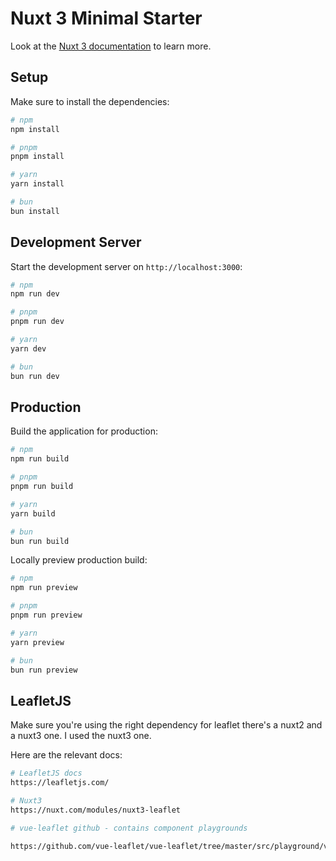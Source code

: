 # Nuxt 3 Minimal Starter

Look at the [Nuxt 3 documentation](https://nuxt.com/docs/getting-started/introduction) to learn more.

## Setup

Make sure to install the dependencies:

```bash
# npm
npm install

# pnpm
pnpm install

# yarn
yarn install

# bun
bun install
```

## Development Server

Start the development server on `http://localhost:3000`:

```bash
# npm
npm run dev

# pnpm
pnpm run dev

# yarn
yarn dev

# bun
bun run dev
```

## Production

Build the application for production:

```bash
# npm
npm run build

# pnpm
pnpm run build

# yarn
yarn build

# bun
bun run build
```

Locally preview production build:

```bash
# npm
npm run preview

# pnpm
pnpm run preview

# yarn
yarn preview

# bun
bun run preview
```


## LeafletJS

Make sure you're using the right dependency for leaflet there's a nuxt2 and a nuxt3 one. I used the nuxt3 one.

Here are the relevant docs:


```bash
# LeafletJS docs
https://leafletjs.com/

# Nuxt3
https://nuxt.com/modules/nuxt3-leaflet

# vue-leaflet github - contains component playgrounds

https://github.com/vue-leaflet/vue-leaflet/tree/master/src/playground/views


```